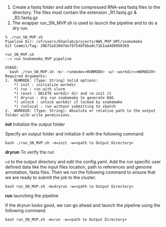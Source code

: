 1. Create a fastq folder and add the compressed RNA-seq fastq files to the directory. The files must contain the extension _R1.fastq.gz & _R2.fastq.gz
2. The wrapper run_SN_MVP.sh is used to launch the pipeline and to do a dry run. 
```
% ./run_SN_MVP.sh
Pipeline Dir: /vf/users/khanlab/projects/AWS_MVP_HPC/snakemake
Git Commit/Tag: 20675a530d7de78f548fbba0c71b1ad4d8950369	

run_SN_MVP.sh
--> run Snakemake_MVP pipeline

USAGE:
  bash ./run_SN_MVP.sh -m/--runmode=<RUNMODE> -w/--workdir=<WORKDIR>
Required Arguments:
1.  RUNMODE: [Type: String] Valid options:
    *) init : initialize workdir
    *) run : run with slurm
    *) reset : DELETE workdir dir and re-init it
    *) dryrun : dry run snakemake to generate DAG
    *) unlock : unlock workdir if locked by snakemake
    *) runlocal : run without submitting to sbatch
2.  WORKDIR: [Type: String]: Absolute or relative path to the output folder with write permissions.

```

**init**  Initialize the output folder

Specify an output folder and initialize it with the following command. 

```
bash ./run_SN_MVP.sh -m=init -w=<path to Output Directory>
```
**dryrun** To verify the run

```cd``` to the output directory and edit the config.yaml. Add the run specific user defined data like the input files location, path to references and genome annotation, fasta files. Then we run the following command to ensure that we are ready to submit the job to the cluster.

``` 
bash run_SN_MVP.sh -m=dryrun -w=<path to Output Directory>
```
**run** launching the pipeline

If the dryrun looks good, we can go ahead and launch the pipeline using the following command.

```
bash run_SN_MVP.sh -m=run -w=<path to Output Directory>
```

